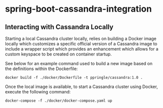 # spring-boot-cassandra-integration

## Interacting with Cassandra Locally

Starting a local Cassandra cluster locally, relies on building a Docker image locally which customizes a specific
official version of a Cassandra image to include a wrapper script which provides an enhancement which allows for a
custom keyspace to be created on container startup.

See below for an example command used to build a new image based on the definitions within the Dockerfile:

```
docker build -f ./docker/Dockerfile -t ppringle/cassandra:1.0 .
```

Once the local image is available, to start a Cassandra cluster using Docker, execute the following command:

```
docker-compose -f ./docker/docker-compose.yaml up
```